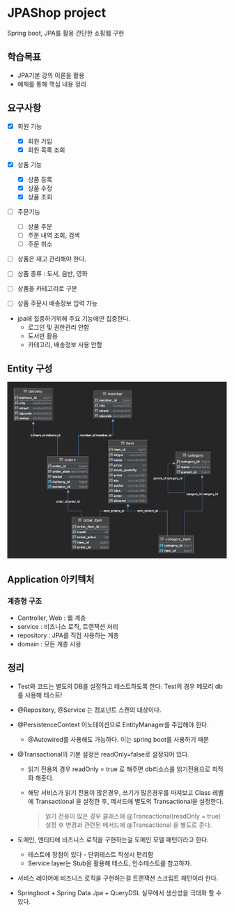 # JPAShop project

Spring boot, JPA를 활용 간단한 쇼핑웹 구현

## 학습목표

- JPA기본 강의 이론을 활용
- 예제를 통해 핵심 내용 정리

## 요구사항

- [x] 회원 기능
    - [x] 회원 가입
    - [x] 회원 목록 조회
- [x] 상품 기능
    - [x] 상품 등록
    - [x] 상품 수정
    - [x] 상품 조회
- [ ] 주문기능
    - [ ] 상품 주문
    - [ ] 주문 내역 조회, 검색
    - [ ] 주문 취소

- [ ] 상품은 재고 관리해야 한다.
- [ ] 상품 종류 : 도서, 음반, 영화
- [ ] 상품을 카테고리로 구분
- [ ] 상품 주문시 배송정보 입력 가능


- jpa에 집중하기위해 주요 기능에만 집중한다.
    - 로그인 및 권한관리 안함
    - 도서만 활용
    - 카테고리, 배송정보 사용 안함

## Entity 구성

![img.png](./images/EntityDiagram.png)

## Application 아키텍처

### 계층형 구조

- Controller, Web : 웹 계층
- service : 비즈니스 로직, 트랜잭션 처리
- repository : JPA를 직접 사용하는 계층
- domain : 모든 계층 사용

## 정리

- Test와 코드는 별도의 DB를 설정하고 테스트하도록 한다. Test의 경우 메모리 db를 사용해 테스트!

- @Repository, @Service 는 컴포넌트 스캔의 대상이다.

- @PersistenceContext 어노테이션으로 EntityManager를 주입해야 한다.

  - @Autowired를 사용해도 가능하다. 이는 spring boot를 사용하기 때문

- @Transactional의 기본 설정은 readOnly=false로 설정되어 있다.

  - 읽기 전용의 경우 readOnly = true 로 해주면 db리소스를 읽기전용으로 최적화 해준다.

  - 해당 서비스가 읽기 전용이 많은경우, 쓰기가 많은경우를 따져보고 Class 레벨에 Transactional 을 설정한 후, 메서드에 별도의 Transactional을 설정한다.

    > 읽기 전용이 많은 경우 클래스에 @Transactional(readOnly = true) 설정 후 변경과 관련된 메서드에 @Transactional 을 별도로 준다.

- 도메인, 엔티티에 비즈니스 로직을 구현하는걸 도메인 모델 패턴이라고 한다.
  - 테스트에 장점이 있다 - 단위테스트 작성시 편리함
  - Service layer는 Stub을 활용해 테스트, 인수테스트를 참고하자.
- 서비스 레이어에 비즈니스 로직을 구현하는걸 트랜잭션 스크립트 패턴이라 한다.
- Springboot + Spring Data Jpa + QueryDSL 실무에서 생산성을 극대화 할 수 있다.
